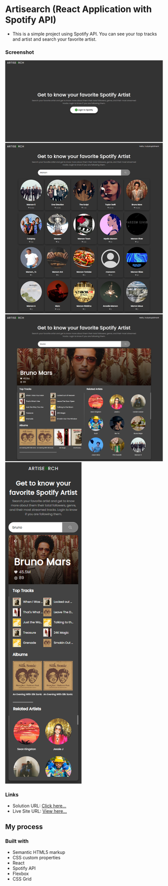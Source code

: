 # Artisearch (React Application with Spotify API)

- This is a simple project using Spotify API. You can see your top tracks and artist and search your favorite artist.

### Screenshot

![Desktop](./screenshots/desktop-intro.png)
![Desktop](./screenshots/desktop-search.png)
![Desktop](./screenshots/desktop-search-artist.png)
![Mobile](./screenshots/mobile.png)

### Links

- Solution URL: [Click here...](https://github.com/markskwid/artisearch)
- Live Site URL: [View here...](https://markskwid.github.io/artisearch)

## My process

### Built with

- Semantic HTML5 markup
- CSS custom properties
- React
- Spotify API
- Flexbox
- CSS Grid
